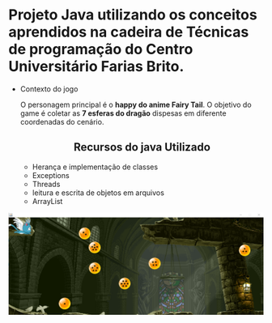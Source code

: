 # Projeto Java utilizando os conceitos aprendidos na cadeira de Técnicas de programação do Centro Universitário Farias Brito.

- Contexto do jogo
  <p>O personagem principal é o <b>happy do anime Fairy Tail</b>. O objetivo do game é coletar as <b>7 esferas do dragão</b> dispesas em diferente coordenadas do cenário.
  </p>
  

  <center><h2>Recursos do java Utilizado</h2></center>
  <ul>
    <li> Herança e implementação de classes</li>
    <li>Exceptions</li>
    <li>Threads</li>
    <li>leitura e escrita de objetos em arquivos</li>
    <li>ArrayList</li>
</ul>

<center><img src="game.png"/></center>
